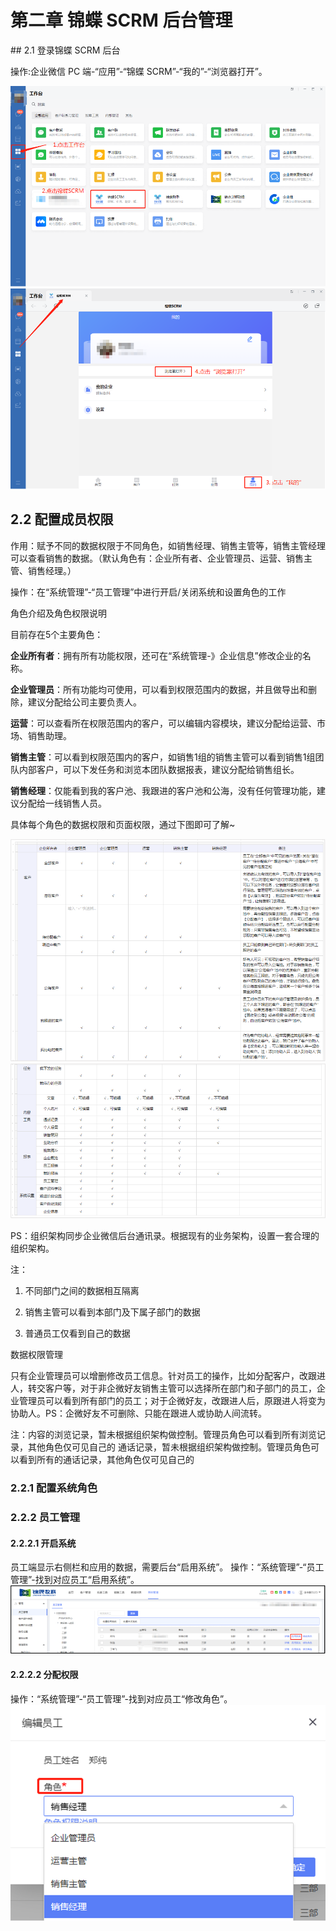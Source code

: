 # 第二章 锦蝶 SCRM 后台管理
<ImageViewer />
## 2.1 登录锦蝶 SCRM 后台

操作:企业微信 PC 端-“应用”-“锦蝶 SCRM”-“我的”-“浏览器打开”。

![登录锦蝶](/assets/manual/default/2.1-1.png)
![登录锦蝶](/assets/manual/default/2.1-2.png)

## 2.2 配置成员权限

作用：赋予不同的数据权限于不同角色，如销售经理、销售主管等，销售主管经理可以查看销售的数据。（默认角色有：企业所有者、企业管理员、运营、销售主管、销售经理。）

操作：在“系统管理”-“员工管理”中进行开启/关闭系统和设置角色的工作

角色介绍及角色权限说明

目前存在5个主要角色：

**企业所有者**：拥有所有功能权限，还可在“系统管理-》企业信息”修改企业的名称。

**企业管理员**：所有功能均可使用，可以看到权限范围内的数据，并且做导出和删除，建议分配给公司主要负责人。

**运营**：可以查看所在权限范围内的客户，可以编辑内容模块，建议分配给运营、市场、销售助理。

**销售主管**：可以看到权限范围内的客户，如销售1组的销售主管可以看到销售1组团队内部客户，可以下发任务和浏览本团队数据报表，建议分配给销售组长。

**销售经理**：仅能看到我的客户池、我跟进的客户池和公海，没有任何管理功能，建议分配给一线销售人员。

具体每个角色的数据权限和页面权限，通过下图即可了解~

![角色权限说明](/assets/manual/default/2.2.1-1.png)
![角色权限说明](/assets/manual/default/2.2.1-2.png)

PS：组织架构同步企业微信后台通讯录。根据现有的业务架构，设置一套合理的组织架构。

注：

1. 不同部门之间的数据相互隔离

2. 销售主管可以看到本部门及下属子部门的数据

3. 普通员工仅看到自己的数据

数据权限管理

只有企业管理员可以增删修改员工信息。针对员工的操作，比如分配客户，改跟进人，转交客户等，对于非企微好友销售主管可以选择所在部门和子部门的员工，企业管理员可以看到所有部门的员工；对于企微好友，改跟进人后，原跟进人将变为协助人。PS：企微好友不可删除、只能在跟进人或协助人间流转。

注：内容的浏览记录，暂未根据组织架构做控制。管理员角色可以看到所有浏览记录，其他角色仅可见自己的
通话记录，暂未根据组织架构做控制。管理员角色可以看到所有的通话记录，其他角色仅可见自己的


### 2.2.1 配置系统角色

### 2.2.2 员工管理


#### 2.2.2.1 开启系统
员工端显示右侧栏和应用的数据，需要后台“启用系统”。 操作：“系统管理”-“员工管理”-找到对应员工“启用系统”。
![开启系统](/assets/manual/default/2.2.2.1.png)

#### 2.2.2.2 分配权限

操作：“系统管理”-“员工管理”-找到对应员工“修改角色”。
![分配权限](/assets/manual/default/2.2.2.2.png)
